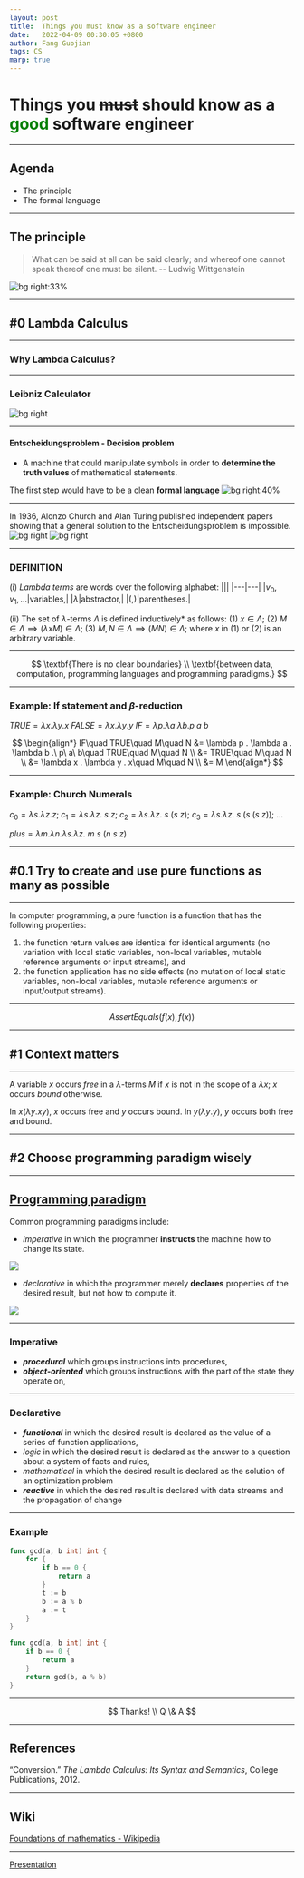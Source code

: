 ```yaml
---
layout: post
title:  Things you must know as a software engineer
date:   2022-04-09 00:30:05 +0800
author: Fang Guojian
tags: CS
marp: true
---
```


# Things you ~~must~~ should know as a <span style="color:green">good</span> software engineer

---

## Agenda
- The principle
- The formal language

---

## The principle
> What can be said at all can be said clearly; and whereof one cannot speak thereof one must be silent.
-- Ludwig Wittgenstein

![bg right:33%](../assets/img/81jxMOgdD8L.jpeg)
<!-- Here should be a clear line between the known and the unknown. -->

---

## #0 Lambda Calculus

---

### Why Lambda Calculus?

---

### Leibniz Calculator
![bg right](../assets/img/Leibnitzrechenmaschine.jpeg)
<!-- invented by the German mathematician Gottfried Wilhelm Leibniz around 1672 and completed in 1694. -->

---

#### Entscheidungsproblem - Decision problem
- A machine that could manipulate symbols in order to **determine the truth values** of mathematical statements.

The first step would have to be a clean **formal language**
![bg right:40%](../assets/img/Leibniz.jpg)

---

In 1936, Alonzo Church and Alan Turing published independent papers showing that a general solution to the Entscheidungsproblem is impossible.
![bg right](../assets/img/Alonzo_Church.jpg)
![bg right](../assets/img/Alan_Turing_Aged_16.jpg)
<!-- -->

---

### DEFINITION

(i) *Lambda terms* are words over the following alphabet:
|||
|---|---|
|$v_0, v_1, ...$|variables,|
|$\lambda$|abstractor,|
|$(, )$|parentheses.|

(ii) The set of $\lambda$-terms $\Lambda$ is defined inductively* as follows:
(1) $x \in \Lambda ;$
(2) $M \in \Lambda \implies (\lambda x M) \in \Lambda ;$
(3) $M, N \in \Lambda \implies (M N) \in \Lambda;$
where $x$ in (1) or (2) is an arbitrary variable.

---

$$
\textbf{There is no clear boundaries} \\
\textbf{between data, computation, programming languages and programming paradigms.}
$$

---

### Example: If statement and $\beta$-reduction
$TRUE=\lambda x . \lambda y . x$
$FALSE=\lambda x . \lambda y . y$
$IF=\lambda p . \lambda a . \lambda b . p\ a\ b$

$$
\begin{align*}
IF\quad TRUE\quad M\quad N &= \lambda p . \lambda a . \lambda b .\ p\ a\ b\quad TRUE\quad M\quad N \\
                           &= TRUE\quad M\quad N \\
                           &= \lambda x . \lambda y . x\quad M\quad N \\
                           &= M
\end{align*}
$$

---

### Example: Church Numerals

$c_0 = \lambda s. \lambda z. z;$
$c_1 = \lambda s. \lambda z.\ s\ z;$
$c_2 = \lambda s. \lambda z.\ s\ (s\ z);$
$c_3 = \lambda s. \lambda z.\ s\ (s\ (s\ z));$
$...$

$plus = \lambda m. \lambda n. \lambda s. \lambda z.\ m\ s\ (n\ s\ z)$
<!-- s: successor, z: zero -->

---

## #0.1 Try to create and use pure functions as many as possible

---

In computer programming, a pure function is a function that has the following properties:
1. the function return values are identical for identical arguments (no variation with local static variables, non-local variables, mutable reference arguments or input streams), and
2. the function application has no side effects (no mutation of local static variables, non-local variables, mutable reference arguments or input/output streams).

---

$$AssertEquals(f(x), f(x))$$

---

## #1 Context matters

---

A variable $x$ occurs *free* in a $\lambda$-terms $M$ if $x$ is not in the scope of a $\lambda x$; $x$ occurs *bound* otherwise.

In $x (\lambda y.xy)$, $x$ occurs free and $y$ occurs bound.
In $y (\lambda y.y)$, $y$ occurs both free and bound.

---

## #2 Choose programming paradigm wisely

---

## [Programming paradigm](https://en.wikipedia.org/wiki/Programming_paradigm)

Common programming paradigms include:

- *imperative* in which the programmer **instructs** the machine how to change its state.

![](../assets/img/imperative.svg)
<!-- 
@startuml
digraph G {
rankdir="LR";
    "State 0" -> "State 1" [label="action 0"]
    "State 1" -> "State 2" [label="action 1"]
    "State 2" -> "State ???" [label="action 2...N"]
} 
@enduml
-->

- *declarative* in which the programmer merely **declares** properties of the desired result, but not how to compute it.

![](../assets/img/declarative.svg)
<!--
@startuml
digraph G {
rankdir="LR";
    "State 0" -> "State N" [label="???"]
} 
@enduml
 -->

---

### Imperative

- ***procedural*** which groups instructions into procedures,
- ***object-oriented*** which groups instructions with the part of the state they operate on,

---

### Declarative

- ***functional*** in which the desired result is declared as the value of a series of function applications,
- *logic* in which the desired result is declared as the answer to a question about a system of facts and rules,
- *mathematical* in which the desired result is declared as the solution of an optimization problem
- ***reactive*** in which the desired result is declared with data streams and the propagation of change

---

### Example

```go
func gcd(a, b int) int {
    for {
        if b == 0 {
            return a
        }
        t := b
        b := a % b
        a := t
    }
}
```

```go
func gcd(a, b int) int {
    if b == 0 {
        return a
    }
    return gcd(b, a % b)
}
```

---

$$ Thanks! \\ Q \& A $$

---

<!-- 
## #3 Semantics matters

--- -->

## References

“Conversion.” *The Lambda Calculus: Its Syntax and Semantics*, College Publications, 2012.

---

## Wiki
[Foundations of mathematics - Wikipedia](https://en.wikipedia.org/wiki/Foundations_of_mathematics)

---

[Presentation](/assets/2022-04-09-computing.html)
